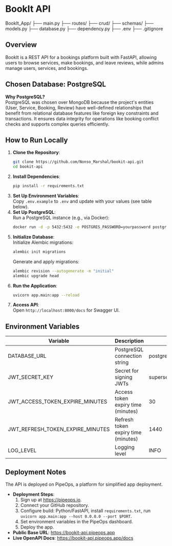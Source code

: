 # BookIt API 

BookIt_App/
├── main.py
├── routes/
├── crud/
├── schemas/
├── models.py
├── database.py
├── dependency.py
├── .env
├── .gitignore

## Overview
BookIt is a REST API for a bookings platform built with FastAPI, allowing users to browse services, make bookings, and leave reviews, while admins manage users, services, and bookings.

## Chosen Database: PostgreSQL
**Why PostgreSQL?**  
PostgreSQL was chosen over MongoDB because the project's entities (User, Service, Booking, Review) have well-defined relationships that benefit from relational database features like foreign key constraints and transactions. It ensures data integrity for operations like booking conflict checks and supports complex queries efficiently.

## How to Run Locally
1. **Clone the Repository**:  
   ```bash
   git clone https://github.com/Nonso_Marshal/bookit-api.git
   cd bookit-api
   ```
2. **Install Dependencies**:  
   ```bash
   pip install -r requirements.txt
   ```
3. **Set Up Environment Variables**:  
   Copy `.env.example` to `.env` and update with your values (see table below).
4. **Set Up PostgreSQL**:  
   Run a PostgreSQL instance (e.g., via Docker):  
   ```bash
   docker run -d -p 5432:5432 -e POSTGRES_PASSWORD=yourpassword postgres
   ```
5. **Initialize Database**:  
   Initialize Alembic migrations:  
   ```bash
   alembic init migrations
   ```
   Generate and apply migrations:  
   ```bash
   alembic revision --autogenerate -m "initial"
   alembic upgrade head
   ```
6. **Run the Application**:  
   ```bash
   uvicorn app.main:app --reload
   ```
7. **Access API**:  
   Open `http://localhost:8000/docs` for Swagger UI.

## Environment Variables
| Variable                         | Description                              | Example                                |
|----------------------------------|------------------------------------------|----------------------------------------|
| DATABASE_URL                    | PostgreSQL connection string             | postgres://user:pass@localhost:5432/bookit |
| JWT_SECRET_KEY                  | Secret for signing JWTs                  | supersecretkey                         |
| JWT_ACCESS_TOKEN_EXPIRE_MINUTES | Access token expiry time (minutes)       | 30                                     |
| JWT_REFRESH_TOKEN_EXPIRE_MINUTES| Refresh token expiry time (minutes)      | 1440                                   |
| LOG_LEVEL                       | Logging level                            | INFO                                   |

## Deployment Notes
The API is deployed on PipeOps, a platform for simplified app deployment.  
- **Deployment Steps**:  
  1. Sign up at https://pipeops.io.  
  2. Connect your GitHub repository.  
  3. Configure build: Python/FastAPI, install `requirements.txt`, run `uvicorn app.main:app --host 0.0.0.0 --port $PORT`.  
  4. Set environment variables in the PipeOps dashboard.  
  5. Deploy the app.  
- **Public Base URL**: https://bookit-api.pipeops.app  
- **Live OpenAPI Docs**: https://bookit-api.pipeops.app/docs

